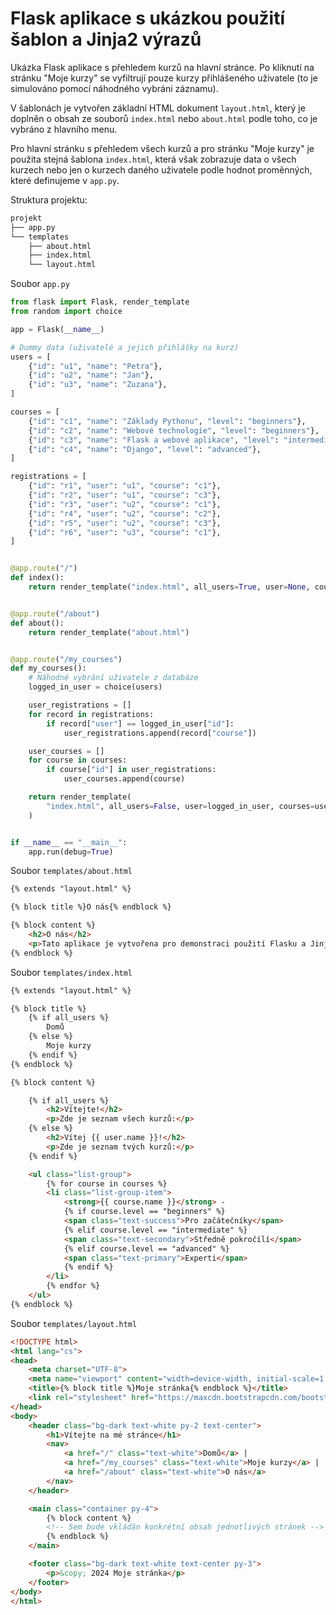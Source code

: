 # Flask aplikace s ukázkou použití šablon a Jinja2 výrazů
Ukázka Flask aplikace s přehledem kurzů na hlavní stránce. Po kliknutí na stránku "Moje kurzy" se vyfiltrují pouze kurzy přihlášeného uživatele (to je simulováno pomocí náhodného vybráni záznamu).

V šablonách je vytvořen základní HTML dokument `layout.html`, který je doplněn o obsah ze souborů `index.html` nebo `about.html` podle toho, co je vybráno z hlavního menu.

Pro hlavní stránku s přehledem všech kurzů a pro stránku "Moje kurzy" je použita stejná šablona `index.html`, která však zobrazuje data o všech kurzech nebo jen o kurzech daného uživatele podle hodnot proměnných, které definujeme v `app.py`.

Struktura projektu:
```bash
projekt
├── app.py
└── templates
    ├── about.html
    ├── index.html
    └── layout.html
```

Soubor `app.py`
```python
from flask import Flask, render_template
from random import choice

app = Flask(__name__)

# Dummy data (uživatelé a jejich přihlášky na kurz)
users = [
    {"id": "u1", "name": "Petra"},
    {"id": "u2", "name": "Jan"},
    {"id": "u3", "name": "Zuzana"},
]

courses = [
    {"id": "c1", "name": "Základy Pythonu", "level": "beginners"},
    {"id": "c2", "name": "Webové technologie", "level": "beginners"},
    {"id": "c3", "name": "Flask a webové aplikace", "level": "intermediate"},
    {"id": "c4", "name": "Django", "level": "advanced"},
]

registrations = [
    {"id": "r1", "user": "u1", "course": "c1"},
    {"id": "r2", "user": "u1", "course": "c3"},
    {"id": "r3", "user": "u2", "course": "c1"},
    {"id": "r4", "user": "u2", "course": "c2"},
    {"id": "r5", "user": "u2", "course": "c3"},
    {"id": "r6", "user": "u3", "course": "c1"},
]


@app.route("/")
def index():
    return render_template("index.html", all_users=True, user=None, courses=courses)


@app.route("/about")
def about():
    return render_template("about.html")


@app.route("/my_courses")
def my_courses():
    # Náhodné vybrání uživatele z databáze
    logged_in_user = choice(users)

    user_registrations = []
    for record in registrations:
        if record["user"] == logged_in_user["id"]:
            user_registrations.append(record["course"])

    user_courses = []
    for course in courses:
        if course["id"] in user_registrations:
            user_courses.append(course)

    return render_template(
        "index.html", all_users=False, user=logged_in_user, courses=user_courses
    )


if __name__ == "__main__":
    app.run(debug=True)
```

Soubor `templates/about.html`
```html
{% extends "layout.html" %}

{% block title %}O nás{% endblock %}

{% block content %}
    <h2>O nás</h2>
    <p>Tato aplikace je vytvořena pro demonstraci použití Flasku a Jinja2.</p>
{% endblock %}
```

Soubor `templates/index.html`
```html
{% extends "layout.html" %}

{% block title %}
    {% if all_users %}
        Domů
    {% else %}
        Moje kurzy
    {% endif %}
{% endblock %}

{% block content %}

    {% if all_users %}
        <h2>Vítejte!</h2>
        <p>Zde je seznam všech kurzů:</p>
    {% else %}
        <h2>Vítej {{ user.name }}!</h2>
        <p>Zde je seznam tvých kurzů:</p>
    {% endif %}

    <ul class="list-group">
        {% for course in courses %}
        <li class="list-group-item">
            <strong>{{ course.name }}</strong> -
            {% if course.level == "beginners" %}
            <span class="text-success">Pro začátečníky</span>
            {% elif course.level == "intermediate" %}
            <span class="text-secondary">Středně pokročílí</span>
            {% elif course.level == "advanced" %}
            <span class="text-primary">Experti</span>
            {% endif %}
        </li>
        {% endfor %}
    </ul>
{% endblock %}
```

Soubor `templates/layout.html`
```html
<!DOCTYPE html>
<html lang="cs">
<head>
    <meta charset="UTF-8">
    <meta name="viewport" content="width=device-width, initial-scale=1.0">
    <title>{% block title %}Moje stránka{% endblock %}</title>
    <link rel="stylesheet" href="https://maxcdn.bootstrapcdn.com/bootstrap/4.5.2/css/bootstrap.min.css">
</head>
<body>
    <header class="bg-dark text-white py-2 text-center">
        <h1>Vítejte na mé stránce</h1>
        <nav>
            <a href="/" class="text-white">Domů</a> | 
            <a href="/my_courses" class="text-white">Moje kurzy</a> | 
            <a href="/about" class="text-white">O nás</a>
        </nav>
    </header>

    <main class="container py-4">
        {% block content %}
        <!-- Sem bude vkládán konkrétní obsah jednotlivých stránek -->
        {% endblock %}
    </main>

    <footer class="bg-dark text-white text-center py-3">
        <p>&copy; 2024 Moje stránka</p>
    </footer>
</body>
</html>
```
